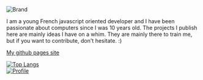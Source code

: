 ![Brand](https://media.discordapp.net/attachments/296668970788847616/742878132507377805/unknown.png)

I am a young French javascript oriented developer and I have been passionate about computers since I was 10 years old.
The projects I publish here are mainly ideas I have on a whim. They are mainly there to train me, but if you want to contribute, don't hesitate. :)

[My github pages site](https://cozax.github.io/Cozax/)

[![Top Langs](https://github-readme-stats.vercel.app/api/top-langs/?username=Cozax&layout=compact)](https://github.com/anuraghazra/github-readme-stats)
<br>
[![Profile](https://github-readme-stats.vercel.app/api?username=Cozax)](https://github-readme-stats.vercel.app/api?username=Cozax)

